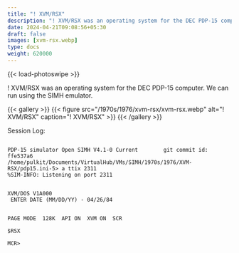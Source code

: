```yaml
---
title: "! XVM/RSX"
description: "! XVM/RSX was an operating system for the DEC PDP-15 computer. We can run it using the SIMH emulator."
date: 2024-04-21T09:08:56+05:30
draft: false
images: [xvm-rsx.webp]
type: docs
weight: 620000
---
```


{{< load-photoswipe >}}

! XVM/RSX was an operating system for the DEC PDP-15 computer. We can run using the SIMH emulator.

{{< gallery >}}
  {{< figure src="/1970s/1976/xvm-rsx/xvm-rsx.webp" alt="! XVM/RSX" caption="! XVM/RSX" >}}
{{< /gallery >}}

Session Log:

```console

PDP-15 simulator Open SIMH V4.1-0 Current        git commit id: ffe537a6
/home/pulkit/Documents/VirtualHub/VMs/SIMH/1970s/1976/XVM-RSX/pdp15.ini-5> a ttix 2311
%SIM-INFO: Listening on port 2311


XVM/DOS V1A000
 ENTER DATE (MM/DD/YY) - 04/26/84


PAGE MODE  128K  API ON  XVM ON  SCR

$RSX

MCR>

```
